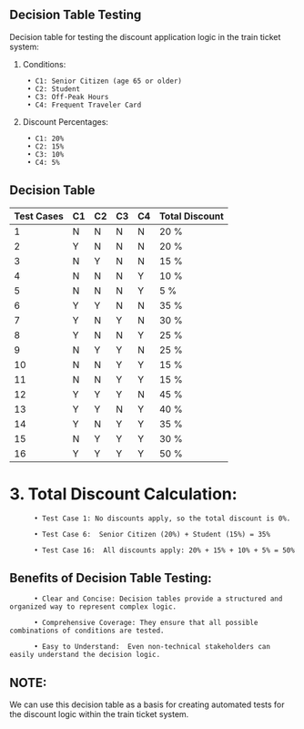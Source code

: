## Decision Table Testing

Decision table for testing the discount application logic in the train ticket system:

1. Conditions:
   
        • C1: Senior Citizen (age 65 or older)
        • C2: Student
        • C3: Off-Peak Hours
        • C4: Frequent Traveler Card

3. Discount Percentages:

        • C1: 20%
        • C2: 15%
        • C3: 10%
        • C4: 5%



## Decision Table

  | Test Cases    | C1       | C2       | C3       | C4       | Total Discount |
  | ------------- | -------- | -------- | -------- | -------- | -------------  |
  | 1             | N        | N        | N        | N        |      20 %      |
  | 2             | Y        | N        | N        | N        |      20 %      |
  | 3             | N        | Y        | N        | N        |      15 %      |
  | 4             | N        | N        | N        | Y        |      10 %      |
  | 5             | N        | N        | N        | Y        |       5 %      |
  | 6             | Y        | Y        | N        | N        |      35 %      |
  | 7             | Y        | N        | Y        | N        |      30 %      |
  | 8             | Y        | N        | N        | Y        |      25 %      |
  | 9             | N        | Y        | Y        | N        |      25 %      |
  | 10            | N        | N        | Y        | Y        |      15 %      |
  | 11            | N        | N        | Y        | Y        |      15 %      |
  | 12            | Y        | Y        | Y        | N        |      45 %      |
  | 13            | Y        | Y        | N        | Y        |      40 %      |
  | 14            | Y        | N        | Y        | Y        |      35 %      |
  | 15            | N        | Y        | Y        | Y        |      30 %      |
  | 16            | Y        | Y        | Y        | Y        |      50 %      |
  


 # 3. Total Discount Calculation:

          • Test Case 1: No discounts apply, so the total discount is 0%.
  
          • Test Case 6:  Senior Citizen (20%) + Student (15%) = 35%
  
          • Test Case 16:  All discounts apply: 20% + 15% + 10% + 5% = 50%
  

## Benefits of Decision Table Testing:

          • Clear and Concise: Decision tables provide a structured and organized way to represent complex logic.

          • Comprehensive Coverage: They ensure that all possible combinations of conditions are tested.

          • Easy to Understand:  Even non-technical stakeholders can easily understand the decision logic.
          

## NOTE:  

We can use this decision table as a basis for creating automated tests for the discount logic within the train ticket system.


